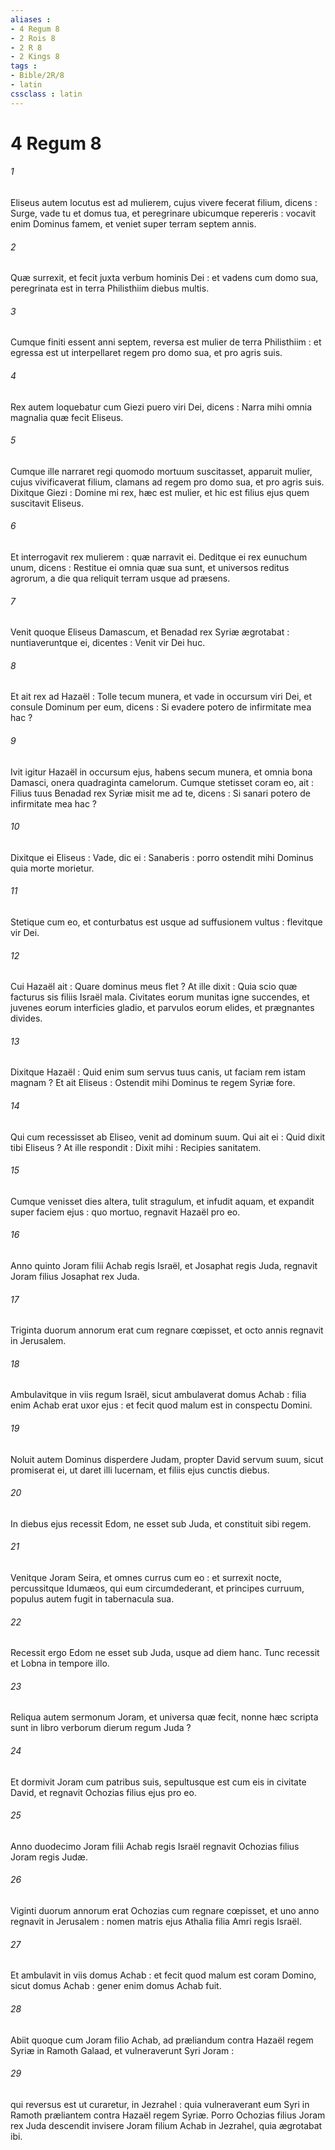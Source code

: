 ```yaml
---
aliases : 
- 4 Regum 8
- 2 Rois 8
- 2 R 8
- 2 Kings 8
tags : 
- Bible/2R/8
- latin
cssclass : latin
---
```


# 4 Regum 8

###### 1
Eliseus autem locutus est ad mulierem, cujus vivere fecerat filium, dicens : Surge, vade tu et domus tua, et peregrinare ubicumque repereris : vocavit enim Dominus famem, et veniet super terram septem annis.
###### 2
Quæ surrexit, et fecit juxta verbum hominis Dei : et vadens cum domo sua, peregrinata est in terra Philisthiim diebus multis.
###### 3
Cumque finiti essent anni septem, reversa est mulier de terra Philisthiim : et egressa est ut interpellaret regem pro domo sua, et pro agris suis.
###### 4
Rex autem loquebatur cum Giezi puero viri Dei, dicens : Narra mihi omnia magnalia quæ fecit Eliseus.
###### 5
Cumque ille narraret regi quomodo mortuum suscitasset, apparuit mulier, cujus vivificaverat filium, clamans ad regem pro domo sua, et pro agris suis. Dixitque Giezi : Domine mi rex, hæc est mulier, et hic est filius ejus quem suscitavit Eliseus.
###### 6
Et interrogavit rex mulierem : quæ narravit ei. Deditque ei rex eunuchum unum, dicens : Restitue ei omnia quæ sua sunt, et universos reditus agrorum, a die qua reliquit terram usque ad præsens.
###### 7
Venit quoque Eliseus Damascum, et Benadad rex Syriæ ægrotabat : nuntiaveruntque ei, dicentes : Venit vir Dei huc.
###### 8
Et ait rex ad Hazaël : Tolle tecum munera, et vade in occursum viri Dei, et consule Dominum per eum, dicens : Si evadere potero de infirmitate mea hac ?
###### 9
Ivit igitur Hazaël in occursum ejus, habens secum munera, et omnia bona Damasci, onera quadraginta camelorum. Cumque stetisset coram eo, ait : Filius tuus Benadad rex Syriæ misit me ad te, dicens : Si sanari potero de infirmitate mea hac ?
###### 10
Dixitque ei Eliseus : Vade, dic ei : Sanaberis : porro ostendit mihi Dominus quia morte morietur.
###### 11
Stetique cum eo, et conturbatus est usque ad suffusionem vultus : flevitque vir Dei.
###### 12
Cui Hazaël ait : Quare dominus meus flet ? At ille dixit : Quia scio quæ facturus sis filiis Israël mala. Civitates eorum munitas igne succendes, et juvenes eorum interficies gladio, et parvulos eorum elides, et prægnantes divides.
###### 13
Dixitque Hazaël : Quid enim sum servus tuus canis, ut faciam rem istam magnam ? Et ait Eliseus : Ostendit mihi Dominus te regem Syriæ fore.
###### 14
Qui cum recessisset ab Eliseo, venit ad dominum suum. Qui ait ei : Quid dixit tibi Eliseus ? At ille respondit : Dixit mihi : Recipies sanitatem.
###### 15
Cumque venisset dies altera, tulit stragulum, et infudit aquam, et expandit super faciem ejus : quo mortuo, regnavit Hazaël pro eo.
###### 16
Anno quinto Joram filii Achab regis Israël, et Josaphat regis Juda, regnavit Joram filius Josaphat rex Juda.
###### 17
Triginta duorum annorum erat cum regnare cœpisset, et octo annis regnavit in Jerusalem.
###### 18
Ambulavitque in viis regum Israël, sicut ambulaverat domus Achab : filia enim Achab erat uxor ejus : et fecit quod malum est in conspectu Domini.
###### 19
Noluit autem Dominus disperdere Judam, propter David servum suum, sicut promiserat ei, ut daret illi lucernam, et filiis ejus cunctis diebus.
###### 20
In diebus ejus recessit Edom, ne esset sub Juda, et constituit sibi regem.
###### 21
Venitque Joram Seira, et omnes currus cum eo : et surrexit nocte, percussitque Idumæos, qui eum circumdederant, et principes curruum, populus autem fugit in tabernacula sua.
###### 22
Recessit ergo Edom ne esset sub Juda, usque ad diem hanc. Tunc recessit et Lobna in tempore illo.
###### 23
Reliqua autem sermonum Joram, et universa quæ fecit, nonne hæc scripta sunt in libro verborum dierum regum Juda ?
###### 24
Et dormivit Joram cum patribus suis, sepultusque est cum eis in civitate David, et regnavit Ochozias filius ejus pro eo.
###### 25
Anno duodecimo Joram filii Achab regis Israël regnavit Ochozias filius Joram regis Judæ.
###### 26
Viginti duorum annorum erat Ochozias cum regnare cœpisset, et uno anno regnavit in Jerusalem : nomen matris ejus Athalia filia Amri regis Israël.
###### 27
Et ambulavit in viis domus Achab : et fecit quod malum est coram Domino, sicut domus Achab : gener enim domus Achab fuit.
###### 28
Abiit quoque cum Joram filio Achab, ad præliandum contra Hazaël regem Syriæ in Ramoth Galaad, et vulneraverunt Syri Joram :
###### 29
qui reversus est ut curaretur, in Jezrahel : quia vulneraverant eum Syri in Ramoth præliantem contra Hazaël regem Syriæ. Porro Ochozias filius Joram rex Juda descendit invisere Joram filium Achab in Jezrahel, quia ægrotabat ibi.
